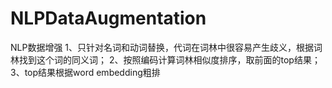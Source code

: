 # NLPDataAugmentation
NLP数据增强
1、只针对名词和动词替换，代词在词林中很容易产生歧义，根据词林找到这个词的同义词；
2、按照编码计算词林相似度排序，取前面的top结果；
3、top结果根据word embedding粗排

